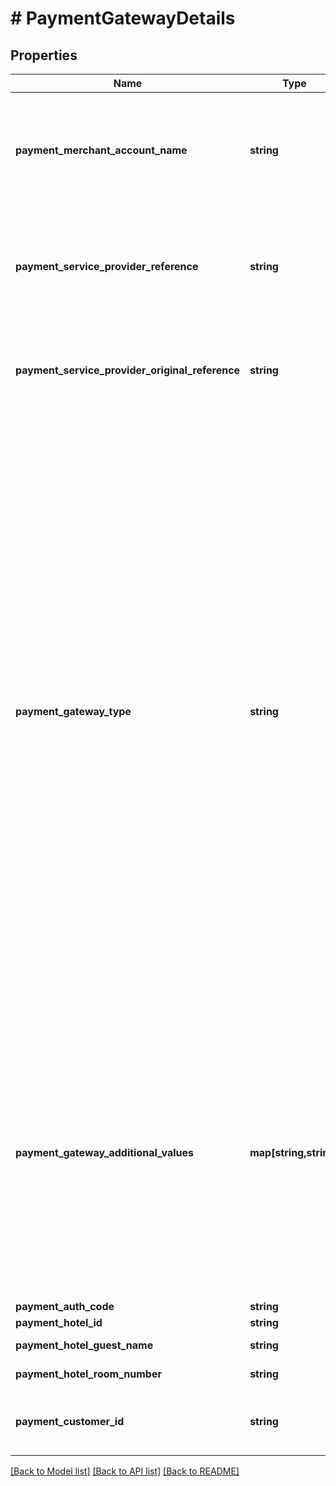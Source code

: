 # # PaymentGatewayDetails

## Properties

Name | Type | Description | Notes
------------ | ------------- | ------------- | -------------
**payment_merchant_account_name** | **string** | The name / identifier of the party selling goods or services to shoppers via an e-commerce website, a mobile app, on a point of sale, or across all three channels. |
**payment_service_provider_reference** | **string** | Unique payment reference set by the payment service provider. Note that every action will result in a different reference. The original reference can be found below. | [readonly]
**payment_service_provider_original_reference** | **string** | The PSP reference associated with the original payment prior to the modification (refund, manual capture) request. | [optional] [readonly]
**payment_gateway_type** | **string** | Payment service provider used to process payments. &lt;details&gt;   &lt;summary&gt;**Payment Gateway Types**&lt;/summary&gt;    * &#x60;ADYEN&#x60; - Adyen ([More info](https://www.adyen.com/))   * &#x60;CYBERSOURCE&#x60; - Cybersource ([More info](https://www.cybersource.com/))   * &#x60;HYPERPAY&#x60; - Hyperpay ([More info](https://www.hyperpay.com/))   * &#x60;ADDONPAYMENTS&#x60; - Addon Payments ([More info](https://www.addonpayments.com/))   * &#x60;MEWS&#x60; - Mews ([More info](https://www.mews.com/))   * &#x60;NGENIUS&#x60; - Network International ([More info](https://www.network.ae/))   * &#x60;MULTISAFE&#x60; - MultiSafePay ([More info](https://www.multisafepay.com/))   * &#x60;SUMUP&#x60; - SumUp Payments ([More info](https://sumup.com/))   * &#x60;IZETTLE&#x60; - iZettle ([More info](https://www.izettle.com/))   * &#x60;STRIPE&#x60; - Stripe ([More info](https://stripe.com/))   * &#x60;WORLDPAY&#x60; - WorldPay ([More info](https://online.worldpay.com/))   * &#x60;GOOGLE&#x60; - Google Pay ([More info](https://developers.google.com/pay/api))   * &#x60;EXTERNAL&#x60; - The payment is settled externally.   * &#x60;OTHER&#x60; - Payment provider not listed above.   * &#x60;NONE&#x60; - No payment provider is used.    &lt;/details&gt;    &gt; Used to aid in serialization, deserialization, and validation. |
**payment_gateway_additional_values** | **map[string,string]** | Additional (conditional) values returned by the payment service provider.  There are many additional data elements that can be returned. The list is long and growing, so we can&#39;t mention all of them here.  For example:   * Cardholder Name   * Cardnumber (last digits only)   * Card Scheme   * Shopper IP   * Card Issuer Country   * Card Issuer Name   * Fraudscore   * Transaction Type   * Payment Status   * Username | [optional] [readonly]
**payment_auth_code** | **string** | Payment auth code. |
**payment_hotel_id** | **string** | Payment hotel ID. |
**payment_hotel_guest_name** | **string** | Payment hotel guest name. |
**payment_hotel_room_number** | **string** | Payment hotel room number. |
**payment_customer_id** | **string** | Unique identifier of the MEWS customer. Retrieved via the [MEWS Customers API](https://mews-systems.gitbook.io/connector-api/operations/customers). |

[[Back to Model list]](../../README.md#models) [[Back to API list]](../../README.md#endpoints) [[Back to README]](../../README.md)
